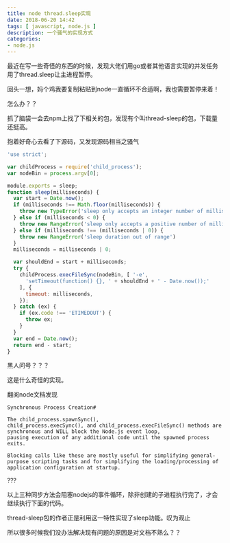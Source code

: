 ```yaml
---
title: node thread.sleep实现
date: 2018-06-20 14:42
tags: [ javascript, node.js ]
description: 一个骚气的实现方式
categories:
- node.js
---
```


最近在写一些奇怪的东西的时候，发现大佬们用go或者其他语言实现的并发任务用了thread.sleep让主进程暂停。

回头一想，妈个鸡我要复制粘贴到node一直循环不合适啊，我也需要暂停来着！

怎么办？？

抓了脑袋一会去npm上找了下相关的包，发现有个叫thread-sleep的包，下载量还挺高。

抱着好奇心去看了下源码，又发现源码相当之骚气

```js
'use strict';

var childProcess = require('child_process');
var nodeBin = process.argv[0];

module.exports = sleep;
function sleep(milliseconds) {
  var start = Date.now();
  if (milliseconds !== Math.floor(milliseconds)) {
    throw new TypeError('sleep only accepts an integer number of milliseconds');
  } else if (milliseconds < 0) {
    throw new RangeError('sleep only accepts a positive number of milliseconds');
  } else if (milliseconds !== (milliseconds | 0)) {
    throw new RangeError('sleep duration out of range')
  }
  milliseconds = milliseconds | 0;

  var shouldEnd = start + milliseconds;
  try {
    childProcess.execFileSync(nodeBin, [ '-e',
      'setTimeout(function() {}, ' + shouldEnd + ' - Date.now());'
    ], {
      timeout: milliseconds,
    });
  } catch (ex) {
    if (ex.code !== 'ETIMEDOUT') {
      throw ex;
    }
  }
  var end = Date.now();
  return end - start;
}
```

黑人问号？？？

这是什么奇怪的实现。

翻阅node文档发现

```
Synchronous Process Creation#

The child_process.spawnSync(), 
child_process.execSync(), and child_process.execFileSync() methods are synchronous and WILL block the Node.js event loop, 
pausing execution of any additional code until the spawned process exits.

Blocking calls like these are mostly useful for simplifying general-purpose scripting tasks and for simplifying the loading/processing of application configuration at startup.
```

???

以上三种同步方法会阻塞nodejs的事件循环，除非创建的子进程执行完了，才会继续执行下面的代码。

thread-sleep包的作者正是利用这一特性实现了sleep功能。叹为观止

所以很多时候我们没办法解决现有问题的原因是对文档不熟么？？
